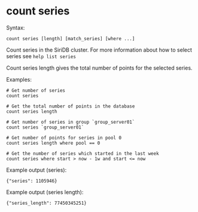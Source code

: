 count series
============

Syntax:

	count series [length] [match_series] [where ...]
	
Count series in the SiriDB cluster. For more information about how to select 
series see `help list series`

Count series length gives the total number of points for the selected series.

Examples:

	# Get number of series
	count series 
    
    # Get the total number of points in the database
    count series length
    
	# Get number of series in group `group_server01`
	count series `group_server01`

	# Get number of points for series in pool 0
	count series length where pool == 0

    # Get the number of series which started in the last week
    count series where start > now - 1w and start <= now	


Example output (series):

	{"series": 1105946}
	

Example output (series length):
	
    {"series_length": 77450345251}